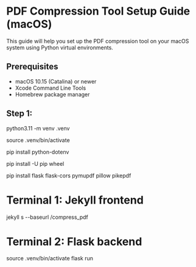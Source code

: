 # PDF Compression Tool Setup Guide (macOS)

This guide will help you set up the PDF compression tool on your macOS system using Python virtual environments.

## Prerequisites
- macOS 10.15 (Catalina) or newer
- Xcode Command Line Tools
- Homebrew package manager

## Step 1: 

python3.11 -m venv .venv

source .venv/bin/activate

pip install python-dotenv

pip install -U pip wheel

pip install flask flask-cors pymupdf pillow pikepdf

# Terminal 1: Jekyll frontend
jekyll s --baseurl /compress_pdf

# Terminal 2: Flask backend
source .venv/bin/activate
flask run